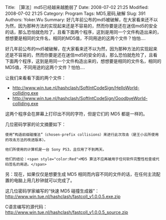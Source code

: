 ﻿Title: ［算法］md5已经越来越脆弱了
Date: 2008-07-02 21:25
Modified: 2008-07-02 21:25
Category: Program
Tags: MD5,密码,破解
Slug: 391
Authors: Yoker.Wu
Summary: 
    好几年前公布的md5被破解，在大家看来还不以为然，因为那种方法的实现起来还是不容易的，然而你要是还在迷信md5的安全的话，那么恐怕就危险了，且看下面两个程序，这到是用同一个文件构造出来的，想想要是相同的文件名，相同的MD5值，不同用途的这两个文件？怕怕....


好几年前公布的md5被破解，在大家看来还不以为然，因为那种方法的实现起来还是不容易的，然而你要是还在迷信md5的安全的话，那么恐怕就危险了，且看下面两个程序，这到是用同一个文件构造出来的，想想要是相同的文件名，相同的MD5值，不同用途的这两个文件？怕怕....

让我们来看看下面的两个文件：

* <http://www.win.tue.nl/hashclash/SoftIntCodeSign/HelloWorld-colliding.exe>
* <http://www.win.tue.nl/hashclash/SoftIntCodeSign/GoodbyeWorld-colliding.exe>

这两个程序会在屏幕上打印出不同的字符，但是它们的 MD5 都是一样的。

几位密码学家的论文摘要如下：

    使用“构造前缀碰撞法”（chosen-prefix collisions）来进行此次攻击（是王小云所使用的攻击方法的改进版本）。

    他们所使用的计算机是一台 Sony PS3，且仅用了不到两天。

    他们的结论：<span style="color:Red">MD5 算法不应再被用于任何软件完整性检查或代码签名的用途。</span>

另：现在，如果仅仅是想要生成 MD5 相同而内容不同的文件的话，在任何主流配置的电脑上用几秒钟就可以完成了。

这几位密码学家编写的“快速 MD5 碰撞生成器”：<http://www.win.tue.nl/hashclash/fastcoll_v1.0.0.5.exe.zip>

C语言编写的源代码：<http://www.win.tue.nl/hashclash/fastcoll_v1.0.0.5_source.zip>